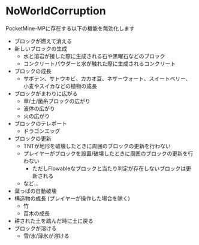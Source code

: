 # NoWorldCorruption
PocketMine-MPに存在する以下の機能を無効化します
- ブロックが燃えて消える
- 新しいブロックの生成
  - 水と溶岩が接した際に生成される石や黒曜石などのブロック
  - コンクリートパウダーと水が触れた際に生成されるコンクリート
- ブロックの成長
  - サボテン、サトウキビ、カカオ豆、ネザーウォート、スイートベリー、小麦やスイカなどの植物の成長
- ブロックがまわりに広がる
  - 草/土/菌糸ブロックの広がり
  - 液体の広がり
  - 火の広がり
- ブロックのテレポート
  - ドラゴンエッグ
- ブロックの更新
  - TNTが地形を破壊したときに周囲のブロックの更新を行わない
  - プレイヤーがブロックを設置/破壊したときに周囲のブロックの更新を行わない
    - ただしFlowableなブロックと当たり判定が存在しないブロックは更新される
  - など…
- 葉っぱの自動破壊
- 構造物の成長 (プレイヤーが操作した場合を除く)
  - 竹
  - 苗木の成長
- 耕された土を踏んだ時に土に戻る
- ブロックが溶ける
  - 雪/氷/薄氷が溶ける
